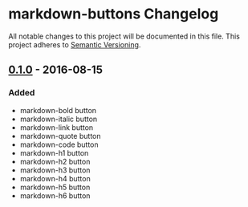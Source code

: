 # markdown-buttons Changelog

All notable changes to this project will be documented in this file.  This
project adheres to [Semantic Versioning](http://semver.org/).

## [0.1.0] - 2016-08-15

### Added

- markdown-bold button
- markdown-italic button
- markdown-link button
- markdown-quote button
- markdown-code button
- markdown-h1 button
- markdown-h2 button
- markdown-h3 button
- markdown-h4 button
- markdown-h5 button
- markdown-h6 button

[0.1.0]: https://github.com/jswanner/markdown-buttons/compare/e9c70c5...v0.1.0
